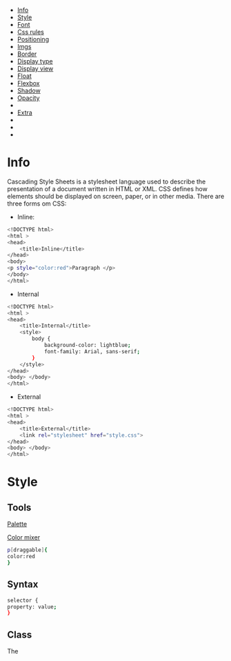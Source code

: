 - [Info](#info)
- [Style](#style)
- [Font](#font)
- [Css rules](#css-rules)
- [Positioning](#positioning)
- [Imgs](#imgs)
- [Border](#border)
- [Display type](#display-type)
- [Display view](#display-view)
- [Float](#float)
- [Flexbox](#flexbox)
- [Shadow](#shadow)
- [Opacity](#opacity)
- 
- [Extra](#extra)
- [](#)
- [](#)
- [](#)


# Info
Cascading Style Sheets is a stylesheet language used to describe the presentation of a document written in HTML or XML. CSS defines how elements should be displayed on screen, paper, or in other media.
There are three forms om CSS:
- Inline:
```bash
<!DOCTYPE html>
<html >
<head>
    <title>Inline</title>
</head>
<body>
<p style="color:red">Paragraph </p>
</body>
</html>
```

- Internal
```bash
<!DOCTYPE html>
<html >
<head>
    <title>Internal</title>
    <style>
        body {
            background-color: lightblue;
            font-family: Arial, sans-serif;
        }
    </style>
</head>
<body> </body>
</html>
```

- External
```bash
<!DOCTYPE html>
<html >
<head>
    <title>External</title>
    <link rel="stylesheet" href="style.css">
</head>
<body> </body>
</html>
```

# Style
## Tools
[Palette](https://colorhunt.co/)

[Color mixer](https://www.csfieldguide.org.nz/en/interactives/rgb-mixer/)

```bash
p[draggable]{
color:red
}

```

## Syntax
```bash
selector {
property: value;
}
```

## Class 
The <style> enables you to write custom css class edits that can be called for text.
```bash
<!DOCTYPE html>
<html >
<head>
    <title>Second Page</title>
</head>
<body>
    <style>
        .className {
                        style padding="20px;
                        color: white;
                        background-color: black;
                    }
    </style>

    <div class="className">

    <!-- To add multiple classes, have speace between them. -->
    <!-- div class="className uppercase class3 class4 etc.."-->
    
    This text will be padded, have whit text and black background  
    </div>
</body>
</html>
```

## Id
Id's are customable with css using the class <style> function. But id must be unique and one can be called only.
id="id1 id2" is wrong!
```bash
<!DOCTYPE html>
<html >
<head>
    <title>Second Page</title>
</head>
<body>
    <style>
        .className {
                        style padding="20px;
                        color: white;
                        background-color: black;
                    }
        #idName {
                    boarder 15 px; solid red;
                }
    </style>

    <div class="className">

    <!-- To add multiple classes, have speace between them. -->
    <!-- div class="className uppercase class3 class4 etc.."-->
    
    This text will be padded, have whit text and black background  
    </div>
    <div id="idName">
        This will create a red boarder around my text
    </div>
</body>
</html>
```

# Font
## Size
There are 4 font sizes

- px
This is 1/96 inch and is the smallest size

- pt
This is 1/72 inch and is the size when chaning in Word, for example 12,14 or 20.

- em
This size will multiply the default you set. If you have 12 px then 1em is 12. 2em will be 24px.

- rem
100% of default/root size. If the default is 5 px, 1 rem is 5, 2rem will be 10. If we change rootsize to 20xp then the rem will not be affected.


## Weight
- normal bold
Normal keyword bold

- lighter / bolder
Added to change the bold eiter +100 or -100

- number 1-900
Change the bold amount

## Font family
Way to change the text style sans-serif for example






# Css rules
Order is as follows
1. inline style
2. Internal style in head tag
3. External style in .css file

![image](https://github.com/Keeriiim/WebDev/assets/117115289/09b9d14f-8af2-46d3-8bbb-49807b9fd877)  

Override any rule
![image](https://github.com/Keeriiim/WebDev/assets/117115289/d9ffa2d3-71cc-49dd-9585-aa5ed0cd4e4d) 

## Selectors

```bash
.test > p{
  color:darkgreen;        # This will go one level deep, not further
}
.test p{
  color: purple           # This will go through all levels
}

p#specific {              # Chaining
  color: darkblue;
}
```
![image](https://github.com/Keeriiim/WebDev/assets/117115289/75154a5d-0adf-4548-b4c5-ce8c526a0633)  

# Positioning
There are 4 ways an object can be positioned
![image](https://github.com/Keeriiim/WebDev/assets/117115289/edff81d6-59ba-476d-a154-4d6af4589354)  

## Static
Static is the default that does not need to be coded. 
This means it won't follow when scrolling and place can not be choosen.
```bash
position: static;
top: 50px                # Does not mater
left: 50px               # Does not mater
```
![image](https://github.com/Keeriiim/WebDev/assets/117115289/9d63cbff-dd75-4e51-8892-fc26a66d88af)  


## Relative
Position will be relative to default position. 
Default is top left corner if it does not have a parent div that has been moved.
```bash
position: relative;
top: 50px                
left: 50px               
```
![image](https://github.com/Keeriiim/WebDev/assets/117115289/f49482b8-c42e-4e10-90d2-c0f9d21fc51a)  
![image](https://github.com/Keeriiim/WebDev/assets/117115289/a850bf69-8110-4e34-a3c5-44d2d15cc5c1)  

## Absolute
Position relative to nearest positioned ancestor, or top left corner of webpage.
The ancestor needs to be in relative position for this to work.
```bash
position: absolute;
top: 50px                
left: 50px               
```
![image](https://github.com/Keeriiim/WebDev/assets/117115289/0f247138-a47e-4c68-b5c6-d16cd1798d7f)


## Fixed
Position relative to top left corner of browser window. Will stay the same when scrolling.
```bash
position: fixed;
top: 50px                
left: 50px               
```
![image](https://github.com/Keeriiim/WebDev/assets/117115289/5199144e-e949-46ad-9f23-44e3073b956b)


## Z-index
Every object has default z-index: 0;   # Can be -1 or 1
This is responsbile for moving object on top/behind each other


# Imgs
```bash
div {
background-image: url("image.png");
background-size: contain;                       # Replace with cover, 
background-repeat: no-repeat;                   # Won't duplicate the image if its smaller than the div
background-position: center center;             # Will place it on center
```











# Border
## padding, border, margin, outline
![image](https://github.com/Keeriiim/WebDev/assets/117115289/58cf6963-6fe1-4998-b061-266e0177eb11)  

## Padding
Space between content & boarder
```bash
<!DOCTYPE html>
<html >
<head>
    <title>Second Page</title>
</head>
<body>
    <div style padding="20px; color: white; background-color: black;">
    This text will be padded, have white text and black background  
    </div>
</body>
</html>
```

## Border
When creating a box and adding a border. The default is box-sizing:content-box - meaning box will increase if u add margin, padding and border size.
If you want a fixed size with the changes included you need. box-sizing:border-box

```bash
boarder: 30 px solid black                                      # thickness, style, color
boarder width: 1px 2px 3px 4px                                  # top, right, bottom, left  / top/bottom, right/left
```

```bash
<!DOCTYPE html>
<html >
<head>
    <title>Second Page</title>
</head>
<body>
    <p style="padding:20px; border: 30px solid black; margin: 100px; color:red; background-color: blueviolet; ">Hello world</p>
</body>
</html>
```
![image](https://github.com/Keeriiim/WebDev/assets/117115289/9363b5c1-3cb9-4192-a3c2-db83957f34ee)  
```bash
.main {
            background-color: red;
            position: relative;
            height: 200px;
            width: 200px;

            border-width: 15px;
            border-style: solid;
            border-color: black;

           /* border-top-left-radius: 50px;
            border-top-right-radius: 50px;
            border-bottom-left-radius: 50px;
            border-bottom-right-radius: 500px;
            */

            border-radius: 50px 50px 50px 50px;

        }
```
![image](https://github.com/Keeriiim/WebDev/assets/117115289/39f561e8-757e-4f7a-8eb4-9c35950b53c3)  

## Margin
Space between boarder and outside
```bash
  #box {
            margin: 10px 10px 10px 10 px            # top, right, bottom, left
            margin: auto                            # Moves box to center of page
            margin-top: 10px
            margin-bottom: 10px

            ## Alternative ##
            margin: 10px auto 10px auto;

            ## Alternative ##
            margin: 10px auto;
       }
```

## Outline
```bash
outline: 1px solid black;                            # Adds a boarder outside of margin
outline-offset: 10px;                                # Space between margin & outline
```
![image](https://github.com/Keeriiim/WebDev/assets/117115289/d1504641-fe66-4d3a-8c4c-b37b3324035b)




# Display type
- block
Divs are block elements which will take up all space. We can make them inline with
![image](https://github.com/Keeriiim/WebDev/assets/117115289/ad0fbdac-dd19-4ab8-8fc7-2488d41bc5bf)



- inline
<span> is an example of inline
```bash
div {
display: inline;            # height, width can not be applead unless changed to inline-block
border: 1px solid red;      # To see the changes before & after
```

![image](https://github.com/Keeriiim/WebDev/assets/117115289/679a0b15-e37c-4a96-b85d-a40be748f6d3)

- block-inline

```bash
div {
display: inline-block;            # height, width can not be applead unless changed to inline-block
height: 200px;
width: 200px;
border: 1px solid red;      # To see the changes before & after
```
![image](https://github.com/Keeriiim/WebDev/assets/117115289/377bf72d-de34-46b5-b056-443d7bad7c12)  



# Display view
4 ways of changing the view
1. Media query
2. Css Grid
3. Css flexbox
4. Frameworks ex bootstrap

## Media query
Add this to the css file and put the code inside for what will happen to the site. Ex below 600 px navigation bar moves for a nice look.
```bash
@media(max-width 600px)
{
display everything witin this when screen is up to 600 px wide
}
```

## Css grid
The grid comes with multiple layouts to choose from.
![image](https://github.com/Keeriiim/WebDev/assets/117115289/355fef68-b0ee-4293-ba5a-71434d01271a)  


For example we have grid layout. Notice we set the DISPLAY to grid. Before we had inline, block, inline-block.
![image](https://github.com/Keeriiim/WebDev/assets/117115289/6fe83d2d-3e2c-42cc-ac28-df4adffa8974) 

```bash
colums 1fr 1fr means that we have 2 colums of equal width.
rows 100px 200px 200px means we have 3 rows from top to bottom with the height set.

gap is like margin around all sizes.
grid-column: span 2; means that it should take the same size as 2 colums, in this case its the whole width.

```

## Css Flexbox
Another display type that can work horistonal or vertical is flexbox.
![image](https://github.com/Keeriiim/WebDev/assets/117115289/b6b84f8b-3ebe-47e5-9893-22f0db38bb38)  

```bash
card class sets the default so there are 4 boxes for the whole row
.first changes the size 2x default
.second changes the size 0.5x default
```

## Bootstrap
External css that needs to be linked. From this we can use complete layouts.  
Bootstrap is built on top of flexbox, hence col-12 which is the full width of the page/12
![image](https://github.com/Keeriiim/WebDev/assets/117115289/79be332a-c2d1-4e40-8db6-03ada906c84e)  

```bash
if we want to take up half the page we can use col-6 in the class
```












# Float
Only use float when you want to wrap text around an image!
![image](https://github.com/Keeriiim/WebDev/assets/117115289/d7a8053c-9828-4295-891c-48f11e09a261)   


Default image:
![image](https://github.com/Keeriiim/WebDev/assets/117115289/3496c4f2-8682-4861-935e-0664e3c35000)  

## left
```bash
img{
float: left;
}

```
![image](https://github.com/Keeriiim/WebDev/assets/117115289/50118e34-bed3-4a2a-baa5-b6a5172ba597)  

## Right
```bash
img{
float: right;
}
```
![image](https://github.com/Keeriiim/WebDev/assets/117115289/4674bdb8-a107-4c09-97f8-bdddbf2ba6ca)  

## Content below
We can clear left, right or both
```bash
footer{
clear: both;
}
```




# Flexbox
Float shold only be used to edit text to a img. But not for layout. Flexbox is better for this.
![image](https://github.com/Keeriiim/WebDev/assets/117115289/20b9addd-e7c3-4f17-a0e6-9fad590a1f98)  

## Layout differnece
Table  
![image](https://github.com/Keeriiim/WebDev/assets/117115289/273b87d7-0561-4fd2-bbdf-3d872460cfab)  

Inline-block  
![image](https://github.com/Keeriiim/WebDev/assets/117115289/5d41a20b-c533-44a6-b62c-1384914a15fa)  
![image](https://github.com/Keeriiim/WebDev/assets/117115289/615d9ecc-0fef-4397-a43b-1cdfdff886f9)  

Float 
![image](https://github.com/Keeriiim/WebDev/assets/117115289/c030a868-4b76-4fa7-8d3f-03d084e58722)  

Flexbox  
![image](https://github.com/Keeriiim/WebDev/assets/117115289/e2ef9cb3-d449-4b13-88d9-4e3f7f76bb28)  

## inline-flex  
![image](https://github.com/Keeriiim/WebDev/assets/117115289/ddb369be-741a-4f1d-a382-a55d0b377bd0)  

## display flex
![image](https://github.com/Keeriiim/WebDev/assets/117115289/9d5ded89-c65e-422e-9923-da1c0cc5db15)  

Parent: flex container
Children: flex items

[Tricks](https://css-tricks.com/snippets/css/a-guide-to-flexbox/)
```bash
.container {
display: flex;                     # Sets it to flex
gap: 10px;                         # Creates gap between elements
flex-direction: column;            # row/colum for X or Y axis

.container > *{
      flex-basis: 100px;           # HAS to be on the child, makes it fit in 100px
    }
```

## order
All items are default order 0, meaning the structure is based on what came first inside the html code. We can move a child around.

```bash
.orange {
      order: -1;           # Moves it to the first place if any other item has not a lower value.
    }

.orange {
      order: 1;           # Moves it to the last place if any other item has not a higher value.
    }
```

![image](https://github.com/Keeriiim/WebDev/assets/117115289/dfaa9326-1ebd-446d-a82e-ebf3d28d888a)  




## Wrap
This is set on the parent container itself telling how the children should behave.  
Default is nowrap - meaning: any items outside of the web width will dissapear. 
[Learn wrap](appbrewery.github.io/flex-layout/)  

To keep the item we must enable wrap
```bash
.container {
    flex-wrap: wrap;
```
![image](https://github.com/Keeriiim/WebDev/assets/117115289/4465cf91-1e0b-44b4-a32f-29041ab7513c)  

## Justify-content
This is set on the parent container itself telling how the children should behave.  
Default is flex-start - meaning: all items start from left side of main axis (X-axis). 
** This Only Affects flex-direction: row **

```bash
.container {
      color: white;
      border: 5px solid gold;
      display: flex;
      flex-direction: row;
      flex-wrap: wrap;                    # Alternative: nowrap
      justify-content: center;            # Alternatives: flex-start, flex-end, center, space-around
    }    


    .container > *{
      flex-basis: 100px;                  # width for row, height for column
    }
```
![image](https://github.com/Keeriiim/WebDev/assets/117115289/b689f802-72db-4548-8813-25c7d1e89b57)



## Align items
This is set on the parent container itself telling how the children should behave.  
Default is flex-start - meaning: all items start from top to bottom (Y-axis).  
** This Only Affects flex-direction: column **

```bash
.container {
      color: white;
      border: 5px solid gold;
      display: flex;
      flex-direction: column;
      flex-wrap: wrap;                    # Alternative: nowrap
      lign-items: center;                 # Alternatives: flex-start, flex-end, space-around
    }    


    .container > *{
      flex-basis: 100px;                  # width for row, height for column
    }
```
![image](https://github.com/Keeriiim/WebDev/assets/117115289/50dea36c-bbd4-4822-bc2f-e702bea6a606)















# Shadow
Adding this code to a block element will cast a shadow effect.
```bash
box-shadow: 10px 10px 15px inset red;
            x    y    blur in/out color   


# Opacity
Seethrough
```bash
#box{
        display: block;
        width: 200px;
        height: 200px;
        margin: 50px auto;
        background-color: rgba(0,0,0,0.5)              # This will only affect the box, not the text in the box
        color: red;                                    # text
        text-align: center;                            # text
        opacity: 0.5;                                  # 50% seethrough, will affect anything inside the box
}
```





# Extra
```bash
  box{
        max-width: 500px;            # Changes for example an inline text to go to next row when the specified amount is reached.
     }
```



```bash
  
```



